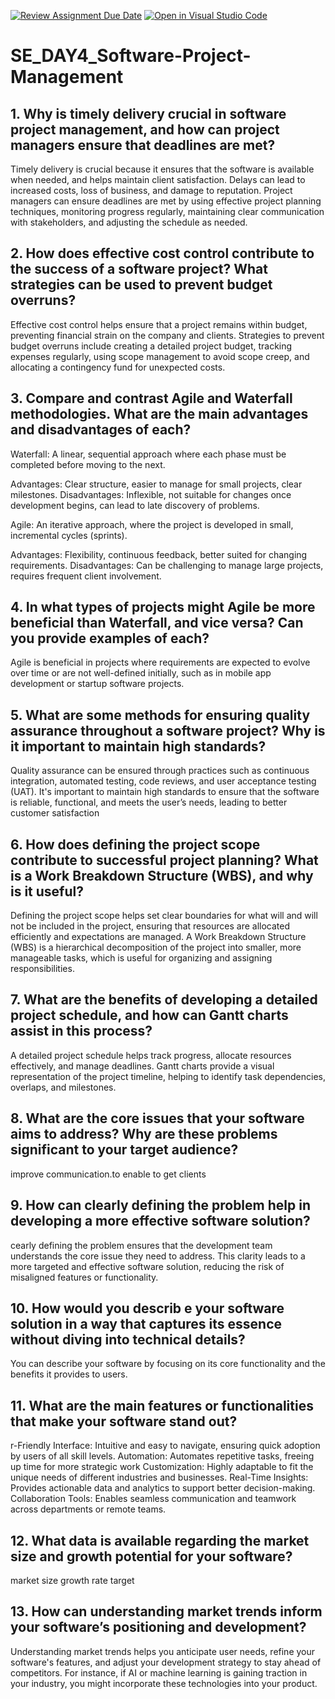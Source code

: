 [![Review Assignment Due Date](https://classroom.github.com/assets/deadline-readme-button-22041afd0340ce965d47ae6ef1cefeee28c7c493a6346c4f15d667ab976d596c.svg)](https://classroom.github.com/a/9pw6JKcu)
[![Open in Visual Studio Code](https://classroom.github.com/assets/open-in-vscode-2e0aaae1b6195c2367325f4f02e2d04e9abb55f0b24a779b69b11b9e10269abc.svg)](https://classroom.github.com/online_ide?assignment_repo_id=18473075&assignment_repo_type=AssignmentRepo)
# SE_DAY4_Software-Project-Management
## 1. Why is timely delivery crucial in software project management, and how can project managers ensure that deadlines are met?
Timely delivery is crucial because it ensures that the software is available when needed, and helps maintain client satisfaction. Delays can lead to increased costs, loss of business, and damage to reputation. Project managers can ensure deadlines are met by using effective project planning techniques, monitoring progress regularly, maintaining clear communication with stakeholders, and adjusting the schedule as needed.
## 2. How does effective cost control contribute to the success of a software project? What strategies can be used to prevent budget overruns?
Effective cost control helps ensure that a project remains within budget, preventing financial strain on the company and clients. Strategies to prevent budget overruns include creating a detailed project budget, tracking expenses regularly, using scope management to avoid scope creep, and allocating a contingency fund for unexpected costs.
## 3. Compare and contrast Agile and Waterfall methodologies. What are the main advantages and disadvantages of each?
Waterfall: A linear, sequential approach where each phase must be completed before moving to the next.

  Advantages: Clear structure, easier to manage for small projects, clear milestones.
    Disadvantages: Inflexible, not suitable for changes once development begins, can lead to late discovery of problems.

Agile: An iterative approach, where the project is developed in small, incremental cycles (sprints).

  Advantages: Flexibility, continuous feedback, better suited for changing requirements.
    Disadvantages: Can be challenging to manage large projects, requires frequent client involvement.
## 4. In what types of projects might Agile be more beneficial than Waterfall, and vice versa? Can you provide examples of each?
Agile is beneficial in projects where requirements are expected to evolve over time or are not well-defined initially, such as in mobile app development or startup software projects.
## 5. What are some methods for ensuring quality assurance throughout a software project? Why is it important to maintain high standards?
Quality assurance can be ensured through practices such as continuous integration, automated testing, code reviews, and user acceptance testing (UAT). It's important to maintain high standards to ensure that the software is reliable, functional, and meets the user’s needs, leading to better customer satisfaction 
## 6. How does defining the project scope contribute to successful project planning? What is a Work Breakdown Structure (WBS), and why is it useful?
Defining the project scope helps set clear boundaries for what will and will not be included in the project, ensuring that resources are allocated efficiently and expectations are managed. A Work Breakdown Structure (WBS) is a hierarchical decomposition of the project into smaller, more manageable tasks, which is useful for organizing and assigning responsibilities.
## 7. What are the benefits of developing a detailed project schedule, and how can Gantt charts assist in this process?
A detailed project schedule helps track progress, allocate resources effectively, and manage deadlines. Gantt charts provide a visual representation of the project timeline, helping to identify task dependencies, overlaps, and milestones.
## 8. What are the core issues that your software aims to address? Why are these problems significant to your target audience?
improve communication.to enable to get clients
## 9. How can clearly defining the problem help in developing a more effective software solution?
cearly defining the problem ensures that the development team understands the core issue they need to address. This clarity leads to a more targeted and effective software solution, reducing the risk of misaligned features or functionality.
## 10. How would you describ e your software solution in a way that captures its essence without diving into technical details?
You can describe your software by focusing on its core functionality and the benefits it provides to users. 
## 11. What are the main features or functionalities that make your software stand out?
r-Friendly Interface: Intuitive and easy to navigate, ensuring quick adoption by users of all skill levels.
Automation: Automates repetitive tasks, freeing up time for more strategic work
Customization: Highly adaptable to fit the unique needs of different industries and businesses.
Real-Time Insights: Provides actionable data and analytics to support better decision-making.
Collaboration Tools: Enables seamless communication and teamwork across departments or remote teams.
## 12. What data is available regarding the market size and growth potential for your software?
market size 
growth rate
target
## 13. How can understanding market trends inform your software’s positioning and development?
  Understanding market trends helps you anticipate user needs, refine your software's features, and adjust your development strategy to stay ahead of competitors. For 
  instance, if AI or machine learning is gaining traction in your industry, you might incorporate these technologies into your product.
